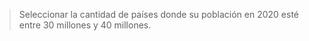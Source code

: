 > Seleccionar la cantidad de países donde su población en 2020 esté entre 30 millones y 40 millones.

<div class='mu-erd'
  data-entities='{
    "paises": {
      "id_paises": {
        "type": "INT",
        "pk": true
      },
      "nombre_paises": {
        "type": "VARCHAR(100)"
      },
      "codigo_paises": {
        "type": "VARCHAR(45)"
      },
      "poblacion_2018": {
        "type": "INT"
      },
      "poblacion_2019": {
        "type": "INT"
      },
      "poblacion_2020": {
        "type": "INT"
      }
    }
  }'>
</div>
